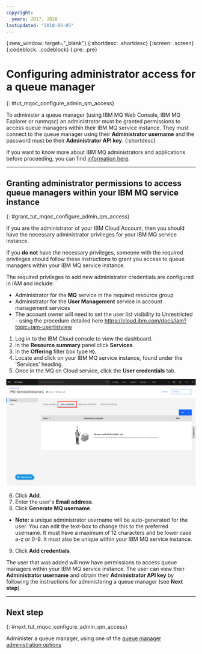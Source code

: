 ```yaml
---
copyright:
  years: 2017, 2020
lastupdated: "2018-03-05"
---
```


{:new_window: target="_blank"}
{:shortdesc: .shortdesc}
{:screen: .screen}
{:codeblock: .codeblock}
{:pre: .pre}

# Configuring administrator access for a queue manager
{: #tut_mqoc_configure_admin_qm_access}

To administer a queue manager (using IBM MQ Web Console, IBM MQ Explorer or runmqsc) an administrator must be granted permissions to access queue managers within their IBM MQ service instance.  They must connect to the queue manager using their **Administrator username** and the password must be their **Administrator API key**.
{:shortdesc}

If you want to know more about IBM MQ administrators and applications before proceeding, you
can find [information here](/docs/services/mqcloud?topic=mqcloud-mqoc_users_and_apps).

---

## Granting administrator permissions to access queue managers within your IBM MQ service instance
{: #grant_tut_mqoc_configure_admin_qm_access}

If you are the administrator of your IBM Cloud Account, then you should have the necessary administrator privileges for your IBM MQ service instance.

If you **do not** have the necessary privileges, someone with the required privileges should follow these instructions to grant you access to queue managers within your IBM MQ service instance.

The required privileges to add new administrator credentials are configured in IAM and include:
 - Administrator for the **MQ** service in the required resource group
 - Administrator for the **User Management** service in account management services
 - The account owner will need to set the user list visibility to Unrestricted - using the procedure 
 detailed here https://cloud.ibm.com/docs/iam?topic=iam-userlistview

1. Log in to the IBM Cloud console to view the dashboard.
2. In the **Resource summary** panel click **Services**.
3. In the **Offering** filter box type `MQ`.
4. Locate and click on your IBM MQ service instance, found under the 'Services' heading.
5. Once in the MQ on Cloud service, click the **User credentials** tab.

 ![Image showing the location of the User credentials tab](../images/mqoc_admin_access_user_perms_tab.png)

6. Click **Add**.
7. Enter the user's **Email address**.
8. Click **Generate MQ username**.
  * **Note:** a unique administrator username will be auto-generated for the user.  You can edit the text-box to change this to the preferred username.  It must have a maximum of 12 characters and be lower case a-z or 0-9.  It must also be unique within your IBM MQ service instance.
9. Click **Add credentials**.

The user that was added will now have permissions to access queue managers within your IBM MQ service instance.  The user can view their **Administrator username** and obtain their **Administrator API key** by following the instructions for administering a queue manager (see **Next step**).

---

## Next step
{: #next_tut_mqoc_configure_admin_qm_access}

Administer a queue manager, using one of the [queue manager administration options](/docs/services/mqcloud?topic=mqcloud-mqoc_admin_qm)
